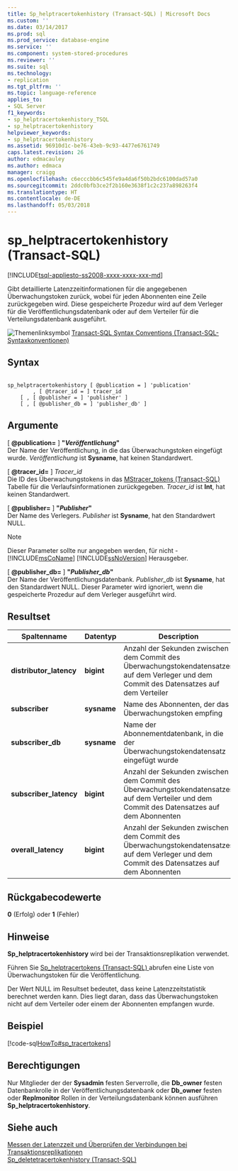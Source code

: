```yaml
---
title: Sp_helptracertokenhistory (Transact-SQL) | Microsoft Docs
ms.custom: ''
ms.date: 03/14/2017
ms.prod: sql
ms.prod_service: database-engine
ms.service: ''
ms.component: system-stored-procedures
ms.reviewer: ''
ms.suite: sql
ms.technology:
- replication
ms.tgt_pltfrm: ''
ms.topic: language-reference
applies_to:
- SQL Server
f1_keywords:
- sp_helptracertokenhistory_TSQL
- sp_helptracertokenhistory
helpviewer_keywords:
- sp_helptracertokenhistory
ms.assetid: 96910d1c-be76-43eb-9c93-4477e6761749
caps.latest.revision: 26
author: edmacauley
ms.author: edmaca
manager: craigg
ms.openlocfilehash: c6ecccbb6c545fe9a4da6f50b2bdc6100dad57a0
ms.sourcegitcommit: 2ddc0bfb3ce2f2b160e3638f1c2c237a898263f4
ms.translationtype: HT
ms.contentlocale: de-DE
ms.lasthandoff: 05/03/2018
---
```

# <a name="sphelptracertokenhistory-transact-sql"></a>sp_helptracertokenhistory (Transact-SQL)
[!INCLUDE[tsql-appliesto-ss2008-xxxx-xxxx-xxx-md](../../includes/tsql-appliesto-ss2008-xxxx-xxxx-xxx-md.md)]

  Gibt detaillierte Latenzzeitinformationen für die angegebenen Überwachungstoken zurück, wobei für jeden Abonnenten eine Zeile zurückgegeben wird. Diese gespeicherte Prozedur wird auf dem Verleger für die Veröffentlichungsdatenbank oder auf dem Verteiler für die Verteilungsdatenbank ausgeführt.  
  
 ![Themenlinksymbol](../../database-engine/configure-windows/media/topic-link.gif "Topic link icon") [Transact-SQL Syntax Conventions (Transact-SQL-Syntaxkonventionen)](../../t-sql/language-elements/transact-sql-syntax-conventions-transact-sql.md)  
  
## <a name="syntax"></a>Syntax  
  
```  
  
sp_helptracertokenhistory [ @publication = ] 'publication'   
        , [ @tracer_id = ] tracer_id  
    [ , [ @publisher = ] 'publisher' ]  
    [ , [ @publisher_db = ] 'publisher_db' ]  
```  
  
## <a name="arguments"></a>Argumente  
 [  **@publication=** ] **"***Veröffentlichung***"**  
 Der Name der Veröffentlichung, in die das Überwachungstoken eingefügt wurde. *Veröffentlichung* ist **Sysname**, hat keinen Standardwert.  
  
 [  **@tracer_id=** ] *Tracer_id*  
 Die ID des Überwachungstokens in das [MStracer_tokens &#40;Transact-SQL&#41; ](../../relational-databases/system-tables/mstracer-tokens-transact-sql.md) Tabelle für die Verlaufsinformationen zurückgegeben. *Tracer_id* ist **Int**, hat keinen Standardwert.  
  
 [  **@publisher=** ] **"***Publisher***"**  
 Der Name des Verlegers. *Publisher* ist **Sysname**, hat den Standardwert NULL.  
  
> [!NOTE]  
>  Dieser Parameter sollte nur angegeben werden, für nicht -[!INCLUDE[msCoName](../../includes/msconame-md.md)] [!INCLUDE[ssNoVersion](../../includes/ssnoversion-md.md)] Herausgeber.  
  
 [  **@publisher_db=** ] **"***Publisher_db***"**  
 Der Name der Veröffentlichungsdatenbank. *Publisher_db* ist **Sysname**, hat den Standardwert NULL. Dieser Parameter wird ignoriert, wenn die gespeicherte Prozedur auf dem Verleger ausgeführt wird.  
  
## <a name="result-set"></a>Resultset  
  
|Spaltenname|Datentyp|Description|  
|-----------------|---------------|-----------------|  
|**distributor_latency**|**bigint**|Anzahl der Sekunden zwischen dem Commit des Überwachungstokendatensatzes auf dem Verleger und dem Commit des Datensatzes auf dem Verteiler|  
|**subscriber**|**sysname**|Name des Abonnenten, der das Überwachungstoken empfing|  
|**subscriber_db**|**sysname**|Name der Abonnementdatenbank, in die der Überwachungstokendatensatz eingefügt wurde|  
|**subscriber_latency**|**bigint**|Anzahl der Sekunden zwischen dem Commit des Überwachungstokendatensatzes auf dem Verteiler und dem Commit des Datensatzes auf dem Abonnenten|  
|**overall_latency**|**bigint**|Anzahl der Sekunden zwischen dem Commit des Überwachungstokendatensatzes auf dem Verleger und dem Commit des Datensatzes auf dem Abonnenten|  
  
## <a name="return-code-values"></a>Rückgabecodewerte  
 **0** (Erfolg) oder **1** (Fehler)  
  
## <a name="remarks"></a>Hinweise  
 **Sp_helptracertokenhistory** wird bei der Transaktionsreplikation verwendet.  
  
 Führen Sie [Sp_helptracertokens &#40;Transact-SQL&#41; ](../../relational-databases/system-stored-procedures/sp-helptracertokens-transact-sql.md) abrufen eine Liste von Überwachungstoken für die Veröffentlichung.  
  
 Der Wert NULL im Resultset bedeutet, dass keine Latenzzeitstatistik berechnet werden kann. Dies liegt daran, dass das Überwachungstoken nicht auf dem Verteiler oder einem der Abonnenten empfangen wurde.  
  
## <a name="example"></a>Beispiel  
 [!code-sql[HowTo#sp_tracertokens](../../relational-databases/replication/codesnippet/tsql/sp-helptracertokenhistor_1.sql)]  
  
## <a name="permissions"></a>Berechtigungen  
 Nur Mitglieder der der **Sysadmin** festen Serverrolle, die **Db_owner** festen Datenbankrolle in der Veröffentlichungsdatenbank oder **Db_owner** festen oder  **Replmonitor** Rollen in der Verteilungsdatenbank können ausführen **Sp_helptracertokenhistory**.  
  
## <a name="see-also"></a>Siehe auch  
 [Messen der Latenzzeit und Überprüfen der Verbindungen bei Transaktionsreplikationen](../../relational-databases/replication/monitor/measure-latency-and-validate-connections-for-transactional-replication.md)   
 [Sp_deletetracertokenhistory &#40;Transact-SQL&#41;](../../relational-databases/system-stored-procedures/sp-deletetracertokenhistory-transact-sql.md)  
  
  
